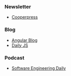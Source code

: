 ### Newsletter
- [Cooperpress](https://cooperpress.com/publications/)

### Blog
- [Angular Blog](https://blog.angular.io/)
- [Daily JS](https://medium.com/dailyjs)

### Podcast
- [Software Engineering Daily](https://softwareengineeringdaily.com/)
